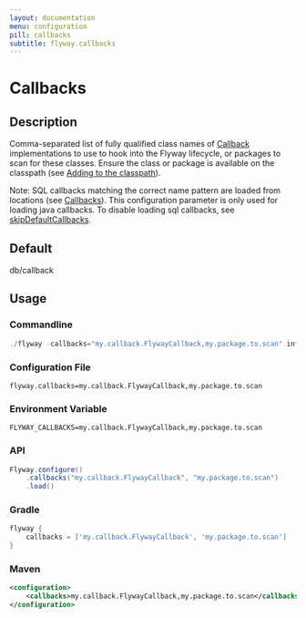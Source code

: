 ```yaml
---
layout: documentation
menu: configuration
pill: callbacks
subtitle: flyway.callbacks
---
```


# Callbacks

## Description
Comma-separated list of fully qualified class names of [Callback](/documentation/api/javadoc/org/flywaydb/core/api/callback/Callback) implementations to use to hook into the Flyway lifecycle, or packages to scan for these classes. Ensure the class or package is available on the classpath (see [Adding to the classpath](/documentation/addingToTheClasspath)).

Note: SQL callbacks matching the correct name pattern are loaded from locations (see [Callbacks](/documentation/callbacks)). This configuration parameter is only used for loading java callbacks. To disable loading sql callbacks, see [skipDefaultCallbacks](/documentation/configuration/skipDefaultCallbacks).

## Default
db/callback

## Usage

### Commandline
```powershell
./flyway -callbacks="my.callback.FlywayCallback,my.package.to.scan" info
```

### Configuration File
```properties
flyway.callbacks=my.callback.FlywayCallback,my.package.to.scan
```

### Environment Variable
```properties
FLYWAY_CALLBACKS=my.callback.FlywayCallback,my.package.to.scan
```

### API
```java
Flyway.configure()
    .callbacks("my.callback.FlywayCallback", "my.package.to.scan")
    .load()
```

### Gradle
```groovy
flyway {
    callbacks = ['my.callback.FlywayCallback', 'my.package.to.scan']
}
```

### Maven
```xml
<configuration>
    <callbacks>my.callback.FlywayCallback,my.package.to.scan</callbacks>
</configuration>
```